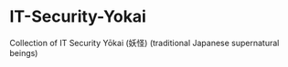 # IT-Security-Yokai
Collection of IT Security Yōkai (妖怪) (traditional Japanese supernatural beings)

